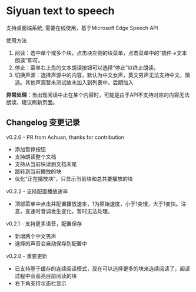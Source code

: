 # Siyuan text to speech

支持桌面端系统, 需要在线使用，基于Microsoft Edge Speech API

使用方法
1. 阅读：选中单个或多个块，点击块左侧的块菜单，点击菜单中的“插件->文本朗读”即可。
2. 停止：菜单右上角的文本朗读按钮可以选择“停止”以终止朗读。
3. 切换声源：选择声源中的内容，默认为中文女声，英文男声无法支持中文，慎选。其他声源暂未测试故未加入到列表中，后期加入

**异常处理**：当出现阅读中止在某个内容时，可能是由于API不支持对应的内容无法朗读，建议刷新页面。

## Changelog 变更记录

v0.2.6 - PR from Achuan, thanks for contribution

- 添加暂停按钮
- 支持朗读整个文档
- 支持从当前块读到文档末尾
- 跳转到当前播放的块
- 优化“正在播放块”，只显示当前块和总共要播放的块

v0.2.2 - 支持配置播放速率

- 顶部菜单中点击并配置播放速率，1为原始速度，小于1变慢，大于1变快。注意，变速时音调发生变化，暂时无法处理。

v0.2.1 - 支持更多语音，配置保存

- 新增两个中文男声
- 选择的声音会自动保存到配置中

v0.2.0 - 重要更新

- 已支持基于缓存的连续阅读模式，现在可以选择更多的块来连续阅读了，阅读过程中会高亮目前阅读的块
- 右下角支持状态栏显示
